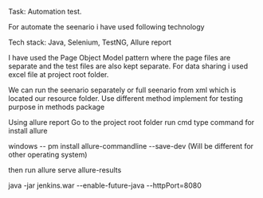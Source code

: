 Task: Automation test.

For automate the seenario i have used following technology

Tech stack: Java, Selenium, TestNG, Allure report

I have used the Page Object Model pattern where the page files are separate and the test files are also kept separate.
For data sharing i used excel file at project root folder.

We can run the seenario separately or full seenario from xml which is located our resource folder.
Use different method implement for testing purpose in methods package

Using allure report
Go to the project root folder
run cmd type command for install allure

windows -- pm install allure-commandline --save-dev  (Will be different for other operating system)

then run allure serve allure-results

java -jar jenkins.war --enable-future-java  --httpPort=8080
